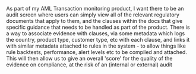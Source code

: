 As part of my AML Transaction monitoring product, I want there to be an audit screen where users can simply view all of the relevant regulatory documents that apply to them, and the clauses within the docs that give specific guidance that needs to be handled as part of the product. There is a way to associate evidence with clauses, via some metadata which logs the country, product type, customer type, etc with each clause, and links it with similar metadata attached to rules in the system - to allow things like rule backtests, performance, alert levels etc to be compiled and attached. This will then allow us to give an overall 'score' for the quality of the evidence on compliance, at the risk of an (internal or external) audit


